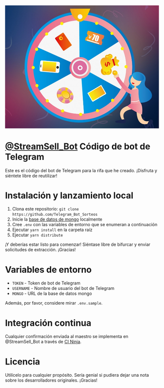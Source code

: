 [![@StreamSell_Bot](/img/ruleta.jpg?raw=true)](https://t.me/StreamSell_Bot)

# [@StreamSell_Bot](https://t.me/StreamSell_Bot) Código de bot de Telegram
Este es el código del bot de Telegram para la rifa que he creado. ¡Disfruta y siéntete libre de reutilizar!
# Instalación y lanzamiento local
1. Clona este repositorio: `git clone https://github.com/Telegram_Bot_Sorteos`
2. Inicie la [base de datos de mongo](https://www.mongodb.com/) localmente
3. Cree `.env` con las variables de entorno que se enumeran a continuación
4. Ejecutar `yarn install` en la carpeta raíz
5. Ejecutar `yarn distribute`

¡Y deberías estar listo para comenzar! Siéntase libre de bifurcar y enviar solicitudes de extracción. ¡Gracias!

# Variables de entorno
* `TOKEN` - Token de bot de Telegram
* `USERNAME` - Nombre de usuario del bot de Telegram
* `MONGO` - URL de la base de datos mongo

Además, por favor, considere mirar `.env.sample`.

# Integración continua
Cualquier confirmación enviada al maestro se implementa en @StreamSell_Bot a través de [CI Ninja](https://github.com/backmeupplz/ci-ninja).

# Licencia
Utilícelo para cualquier propósito. Sería genial si pudiera dejar una nota sobre los desarrolladores originales. ¡Gracias!
